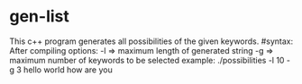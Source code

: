 # gen-list
This c++ program generates all possibilities of the given keywords.
#syntax:
After compiling
options: 
  -l => maximum length of generated string
  -g => maximum number of keywords to be selected
example: ./possibilities -l 10 -g 3 hello world how are you
